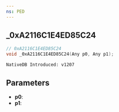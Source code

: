 ```yaml
---
ns: PED
---
```

## _0xA2116C1E4ED85C24

```c
// 0xA2116C1E4ED85C24
void _0xA2116C1E4ED85C24(Any p0, Any p1);
```

```
NativeDB Introduced: v1207
```

## Parameters
* **p0**:
* **p1**:
